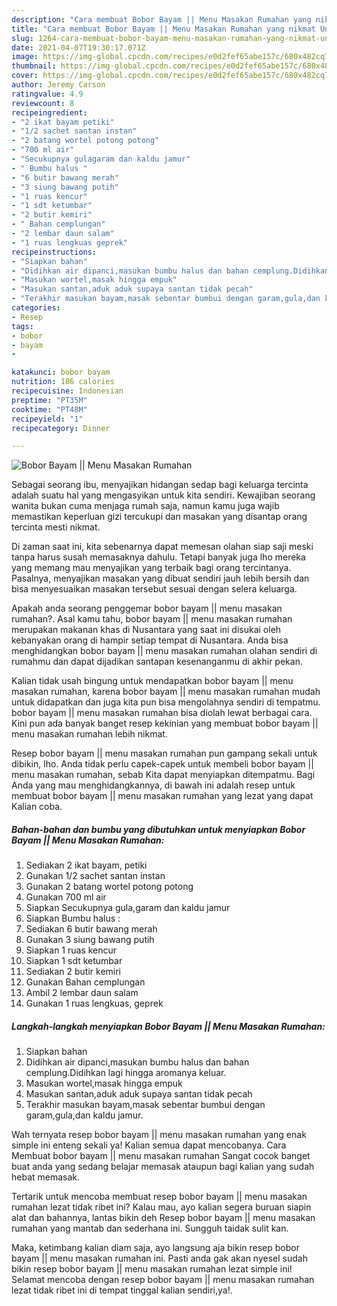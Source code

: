 ```yaml
---
description: "Cara membuat Bobor Bayam || Menu Masakan Rumahan yang nikmat Untuk Jualan"
title: "Cara membuat Bobor Bayam || Menu Masakan Rumahan yang nikmat Untuk Jualan"
slug: 1264-cara-membuat-bobor-bayam-menu-masakan-rumahan-yang-nikmat-untuk-jualan
date: 2021-04-07T19:30:17.071Z
image: https://img-global.cpcdn.com/recipes/e0d2fef65abe157c/680x482cq70/bobor-bayam-menu-masakan-rumahan-foto-resep-utama.jpg
thumbnail: https://img-global.cpcdn.com/recipes/e0d2fef65abe157c/680x482cq70/bobor-bayam-menu-masakan-rumahan-foto-resep-utama.jpg
cover: https://img-global.cpcdn.com/recipes/e0d2fef65abe157c/680x482cq70/bobor-bayam-menu-masakan-rumahan-foto-resep-utama.jpg
author: Jeremy Carson
ratingvalue: 4.9
reviewcount: 8
recipeingredient:
- "2 ikat bayam petiki"
- "1/2 sachet santan instan"
- "2 batang wortel potong potong"
- "700 ml air"
- "Secukupnya gulagaram dan kaldu jamur"
- " Bumbu halus "
- "6 butir bawang merah"
- "3 siung bawang putih"
- "1 ruas kencur"
- "1 sdt ketumbar"
- "2 butir kemiri"
- " Bahan cemplungan"
- "2 lembar daun salam"
- "1 ruas lengkuas geprek"
recipeinstructions:
- "Siapkan bahan"
- "Didihkan air dipanci,masukan bumbu halus dan bahan cemplung.Didihkan lagi hingga aromanya keluar."
- "Masukan wortel,masak hingga empuk"
- "Masukan santan,aduk aduk supaya santan tidak pecah"
- "Terakhir masukan bayam,masak sebentar bumbui dengan garam,gula,dan kaldu jamur."
categories:
- Resep
tags:
- bobor
- bayam
- 

katakunci: bobor bayam  
nutrition: 186 calories
recipecuisine: Indonesian
preptime: "PT35M"
cooktime: "PT48M"
recipeyield: "1"
recipecategory: Dinner

---
```



![Bobor Bayam || Menu Masakan Rumahan](https://img-global.cpcdn.com/recipes/e0d2fef65abe157c/680x482cq70/bobor-bayam-menu-masakan-rumahan-foto-resep-utama.jpg)

Sebagai seorang ibu, menyajikan hidangan sedap bagi keluarga tercinta adalah suatu hal yang mengasyikan untuk kita sendiri. Kewajiban seorang  wanita bukan cuma menjaga rumah saja, namun kamu juga wajib memastikan keperluan gizi tercukupi dan masakan yang disantap orang tercinta mesti nikmat.

Di zaman  saat ini, kita sebenarnya dapat memesan olahan siap saji meski tanpa harus susah memasaknya dahulu. Tetapi banyak juga lho mereka yang memang mau menyajikan yang terbaik bagi orang tercintanya. Pasalnya, menyajikan masakan yang dibuat sendiri jauh lebih bersih dan bisa menyesuaikan masakan tersebut sesuai dengan selera keluarga. 



Apakah anda seorang penggemar bobor bayam || menu masakan rumahan?. Asal kamu tahu, bobor bayam || menu masakan rumahan merupakan makanan khas di Nusantara yang saat ini disukai oleh kebanyakan orang di hampir setiap tempat di Nusantara. Anda bisa menghidangkan bobor bayam || menu masakan rumahan olahan sendiri di rumahmu dan dapat dijadikan santapan kesenanganmu di akhir pekan.

Kalian tidak usah bingung untuk mendapatkan bobor bayam || menu masakan rumahan, karena bobor bayam || menu masakan rumahan mudah untuk didapatkan dan juga kita pun bisa mengolahnya sendiri di tempatmu. bobor bayam || menu masakan rumahan bisa diolah lewat berbagai cara. Kini pun ada banyak banget resep kekinian yang membuat bobor bayam || menu masakan rumahan lebih nikmat.

Resep bobor bayam || menu masakan rumahan pun gampang sekali untuk dibikin, lho. Anda tidak perlu capek-capek untuk membeli bobor bayam || menu masakan rumahan, sebab Kita dapat menyiapkan ditempatmu. Bagi Anda yang mau menghidangkannya, di bawah ini adalah resep untuk membuat bobor bayam || menu masakan rumahan yang lezat yang dapat Kalian coba.

<!--inarticleads1-->

##### Bahan-bahan dan bumbu yang dibutuhkan untuk menyiapkan Bobor Bayam || Menu Masakan Rumahan:

1. Sediakan 2 ikat bayam, petiki
1. Gunakan 1/2 sachet santan instan
1. Gunakan 2 batang wortel potong potong
1. Gunakan 700 ml air
1. Siapkan Secukupnya gula,garam dan kaldu jamur
1. Siapkan  Bumbu halus :
1. Sediakan 6 butir bawang merah
1. Gunakan 3 siung bawang putih
1. Siapkan 1 ruas kencur
1. Siapkan 1 sdt ketumbar
1. Sediakan 2 butir kemiri
1. Gunakan  Bahan cemplungan
1. Ambil 2 lembar daun salam
1. Gunakan 1 ruas lengkuas, geprek




<!--inarticleads2-->

##### Langkah-langkah menyiapkan Bobor Bayam || Menu Masakan Rumahan:

1. Siapkan bahan
1. Didihkan air dipanci,masukan bumbu halus dan bahan cemplung.Didihkan lagi hingga aromanya keluar.
1. Masukan wortel,masak hingga empuk
1. Masukan santan,aduk aduk supaya santan tidak pecah
1. Terakhir masukan bayam,masak sebentar bumbui dengan garam,gula,dan kaldu jamur.




Wah ternyata resep bobor bayam || menu masakan rumahan yang enak simple ini enteng sekali ya! Kalian semua dapat mencobanya. Cara Membuat bobor bayam || menu masakan rumahan Sangat cocok banget buat anda yang sedang belajar memasak ataupun bagi kalian yang sudah hebat memasak.

Tertarik untuk mencoba membuat resep bobor bayam || menu masakan rumahan lezat tidak ribet ini? Kalau mau, ayo kalian segera buruan siapin alat dan bahannya, lantas bikin deh Resep bobor bayam || menu masakan rumahan yang mantab dan sederhana ini. Sungguh taidak sulit kan. 

Maka, ketimbang kalian diam saja, ayo langsung aja bikin resep bobor bayam || menu masakan rumahan ini. Pasti anda gak akan nyesel sudah bikin resep bobor bayam || menu masakan rumahan lezat simple ini! Selamat mencoba dengan resep bobor bayam || menu masakan rumahan lezat tidak ribet ini di tempat tinggal kalian sendiri,ya!.


